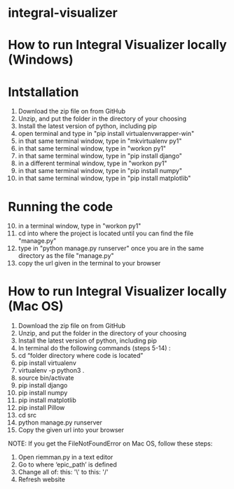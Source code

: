 # integral-visualizer

# How to run Integral Visualizer locally (Windows)

# Intstallation
1. Download the zip file on from GitHub
2. Unzip, and put the folder in the directory of your choosing
3. Install the latest version of python, including pip
4. open terminal and type in "pip install virtualenvwrapper-win"
5. in that same terminal window, type in "mkvirtualenv py1"
6. in that same terminal window, type in "workon py1"
7. in that same terminal window, type in "pip install django"
9. in a different terminal window, type in "workon py1"
8. in that same terminal window, type in "pip install numpy"
9. in that same terminal window, type in "pip install matplotlib"

# Running the code
10. in a terminal window, type in "workon py1"
11. cd into where the project is located until you can find the file "manage.py"
12. type in "python manage.py runserver" once you are in the same directory as the file "manage.py"
13. copy the url given in the terminal to your browser




# How to run Integral Visualizer locally (Mac OS)

1. Download the zip file on from GitHub
2. Unzip, and put the folder in the directory of your choosing
3. Install the latest version of python, including pip
4. In terminal do the following commands (steps 5-14) :
5. cd “folder directory where code is located”
6. pip install virtualenv
7. virtualenv -p python3 .
8. source bin/activate
9. pip install django
10. pip install numpy
11. pip install matplotlib
12. pip install Pillow
13. cd src
14. python manage.py runserver
15. Copy the given url into your browser


NOTE:
If you get the FileNotFoundError on Mac OS, follow these steps:
1. Open riemman.py in a text editor
2. Go to where ‘epic_path’ is defined
3. Change all of: this: '\\' to this: '/'
4. Refresh website
